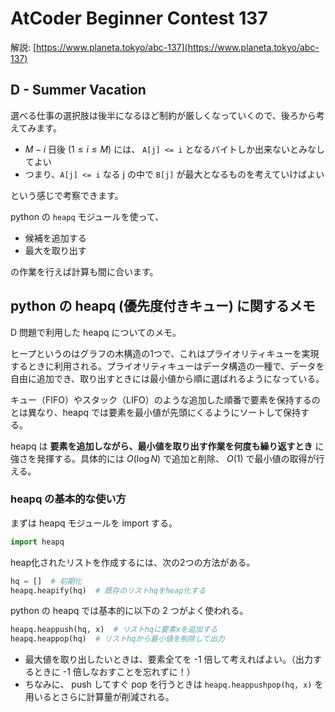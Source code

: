 # AtCoder Beginner Contest 137

解説: [https://www.planeta.tokyo/abc-137](https://www.planeta.tokyo/abc-137)

## D - Summer Vacation

選べる仕事の選択肢は後半になるほど制約が厳しくなっていくので、後ろから考えてみます。

- $M - i$ 日後 ($1 \leq i \leq M$) には、 `A[j] <= i` となるバイトしか出来ないとみなしてよい
- つまり、`A[j] <= i` なる j の中で `B[j]` が最大となるものを考えていけばよい

という感じで考察できます。

python の `heapq` モジュールを使って、

- 候補を追加する
- 最大を取り出す

の作業を行えば計算も間に合います。

## python の heapq (優先度付きキュー) に関するメモ

D 問題で利用した heapq についてのメモ。

ヒープというのはグラフの木構造の1つで、これはプライオリティキューを実現するときに利用される。プライオリティキューはデータ構造の一種で、データを自由に追加でき、取り出すときには最小値から順に選ばれるようになっている。

キュー（FIFO）やスタック（LIFO）のような追加した順番で要素を保持するのとは異なり、heapq では要素を最小値が先頭にくるようにソートして保持する。

heapq は **要素を追加しながら、最小値を取り出す作業を何度も繰り返すとき** に強さを発揮する。具体的には $O(\log{N})$ で追加と削除、 $O(1)$ で最小値の取得が行える。

### heapq の基本的な使い方

まずは heapq モジュールを import する。

```python
import heapq
```

heap化されたリストを作成するには、次の2つの方法がある。

```python
hq = []  # 初期化
heapq.heapify(hq)  # 既存のリストhqをheap化する
```

python の heapq では基本的に以下の 2 つがよく使われる。

```python
heapq.heappush(hq, x)  # リストhqに要素xを追加する
heapq.heappop(hq)  # リストhqから最小値を削除して出力
```

- 最大値を取り出したいときは、要素全てを -1 倍して考えればよい。（出力するときに -1 倍しなおすことを忘れずに！）
- ちなみに、 push してすぐ pop を行うときは `heapq.heappushpop(hq, x)` を用いるとさらに計算量が削減される。

